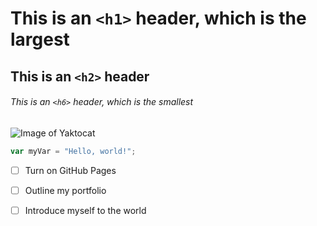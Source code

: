 # This is an `<h1>` header, which is the largest

## This is an `<h2>` header

###### This is an `<h6>` header, which is the smallest

![Image of Yaktocat](https://octodex.github.com/images/yaktocat.png)



``` javascript
var myVar = "Hello, world!";
```
- [ ] Turn on GitHub Pages
- [ ] Outline my portfolio
- [ ] Introduce myself to the world






